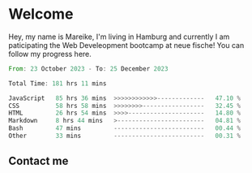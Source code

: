 # Welcome

Hey, my name is Mareike, I'm living in Hamburg and currently I am paticipating the Web Develeopment bootcamp at neue fische!
You can follow my progress here.

<!--START_SECTION:waka-->

```rust
From: 23 October 2023 - To: 25 December 2023

Total Time: 181 hrs 11 mins

JavaScript   85 hrs 36 mins  >>>>>>>>>>>>-------------   47.10 %
CSS          58 hrs 58 mins  >>>>>>>>-----------------   32.45 %
HTML         26 hrs 54 mins  >>>>---------------------   14.80 %
Markdown     8 hrs 44 mins   >------------------------   04.81 %
Bash         47 mins         -------------------------   00.44 %
Other        33 mins         -------------------------   00.31 %
```

<!--END_SECTION:waka-->

## Contact me



